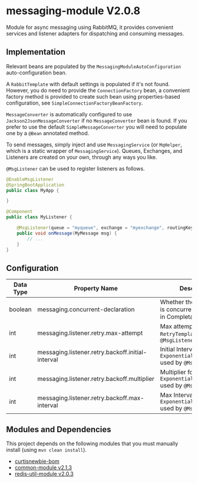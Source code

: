 # messaging-module V2.0.8

Module for async messaging using RabbitMQ, it provides convenient services and listener adapters for dispatching and consuming messages.

## Implementation

Relevant beans are populated by the `MessagingModuleAutoConfiguration` auto-configuration bean.

A `RabbitTemplate` with default settings is populated if it's not found. However, you do need to provide the `ConnectionFactory` bean, a convenient factory method is provided to create such bean using properties-based configuration, see `SimpleConnectionFactoryBeanFactory`.

`MessageConverter` is automatically configured to use `Jackson2JsonMessageConverter` if no `MessageConverter` bean is found. If you prefer to use the default `SimpleMessageConverter` you will need to populate one by a `@Bean` annotated method.

To send messages, simply inject and use `MessagingService` (or `MqHelper`, which is a static wrapper of `MessagingService`). Queues, Exchanges, and Listeners are created on your own, through any ways you like. 

`@MsgListener` can be used to register listeners as follows.

```java
@EnableMsgListener
@SpringBootApplication
public class MyApp {

}

@Component
public class MyListener {

    @MsgListener(queue = "myqueue", exchange = "myexchange", routingKey = "#")
    public void onMessage(MyMessage msg) {
        // ...
    }
}
```

## Configuration

Data Type | Property Name | Description | Default Value
----------|---------------|-------------|---------------
boolean | messaging.concurrent-declaration | Whether the declaration is concurrent (executed in CompletableFuture) | false
int | messaging.listener.retry.max-attempt | Max attempt for `RetryTemplate` used by `@MsgListener` | 8
int | messaging.listener.retry.backoff.initial-interval | Initial Interval for `ExponentialBackOffPolicy` used by `@MsgListener` | 500
int | messaging.listener.retry.backoff.multiplier | Multiplier for `ExponentialBackOffPolicy` used by `@MsgListener` | 2
int | messaging.listener.retry.backoff.max-interval | Max Interval for `ExponentialBackOffPolicy` used by `@MsgListener` | 3000

## Modules and Dependencies

This project depends on the following modules that you must manually install (using `mvn clean install`).

- [curtisnewbie-bom](https://github.com/CurtisNewbie/curtisnewbie-bom)
- [common-module v2.1.3](https://github.com/CurtisNewbie/common-module/tree/v2.1.3)
- [redis-util-module v2.0.3](https://github.com/CurtisNewbie/redis-util-module/tree/v2.0.3)
